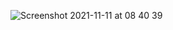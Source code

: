 ![Screenshot 2021-11-11 at 08 40 39](https://user-images.githubusercontent.com/89110625/141220480-74bf01ea-84a5-402a-a0b8-abdeb97d1f85.png)
